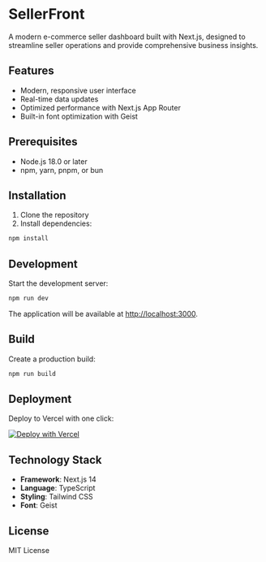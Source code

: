 # SellerFront

A modern e-commerce seller dashboard built with Next.js, designed to streamline seller operations and provide comprehensive business insights.

## Features

- Modern, responsive user interface
- Real-time data updates
- Optimized performance with Next.js App Router
- Built-in font optimization with Geist

## Prerequisites

- Node.js 18.0 or later
- npm, yarn, pnpm, or bun

## Installation

1. Clone the repository
2. Install dependencies:

```bash
npm install
```

## Development

Start the development server:

```bash
npm run dev
```

The application will be available at [http://localhost:3000](http://localhost:3000).

## Build

Create a production build:

```bash
npm run build
```

## Deployment

Deploy to Vercel with one click:

[![Deploy with Vercel](https://vercel.com/button)](https://vercel.com/new/clone?repository-url=https://github.com/AbhinavShaw09/sellerfront)

## Technology Stack

- **Framework**: Next.js 14
- **Language**: TypeScript
- **Styling**: Tailwind CSS
- **Font**: Geist

## License

MIT License
